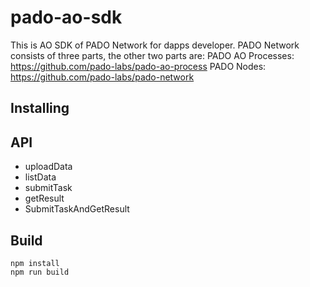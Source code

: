 # pado-ao-sdk

This is AO SDK of PADO Network for dapps developer. PADO Network consists of three parts, the other two parts are:
PADO AO Processes: https://github.com/pado-labs/pado-ao-process
PADO Nodes: https://github.com/pado-labs/pado-network

## Installing

## API

* uploadData
* listData
* submitTask
* getResult
* SubmitTaskAndGetResult

## Build

````shell
npm install
npm run build
````